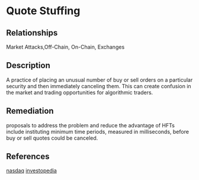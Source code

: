 # Quote Stuffing

## Relationships

Market Attacks,Off-Chain, On-Chain, Exchanges

## Description

A practice of placing an unusual number of buy or sell orders on a particular security and then immediately canceling them. This can create confusion in the market and trading opportunities for algorithmic traders.

## Remediation

proposals to address the problem and reduce the advantage of HFTs include instituting minimum time periods, measured in milliseconds, before buy or sell quotes could be canceled.

## References

[nasdaq](https://www.nasdaq.com/glossary/q/quote-stuffing)
[investopedia](https://www.investopedia.com/terms/q/quote-stuffing.asp)
